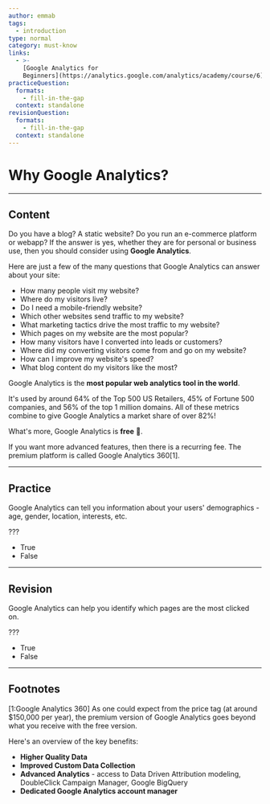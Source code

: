 ```yaml
---
author: emmab
tags:
  - introduction
type: normal
category: must-know
links:
  - >-
    [Google Analytics for
    Beginners](https://analytics.google.com/analytics/academy/course/6){website}
practiceQuestion:
  formats:
    - fill-in-the-gap
  context: standalone
revisionQuestion:
  formats:
    - fill-in-the-gap
  context: standalone
---
```


# Why Google Analytics?


---

## Content

Do you have a blog? A static website? Do you run an e-commerce platform or webapp? If the answer is yes, whether they are for personal or business use, then you should consider using **Google Analytics**. 

Here are just a few of the many questions that Google Analytics can answer about your site:

- How many people visit my website?
- Where do my visitors live?
- Do I need a mobile-friendly website?
- Which other websites send traffic to my website?
- What marketing tactics drive the most traffic to my website?
- Which pages on my website are the most popular?
- How many visitors have I converted into leads or customers?
- Where did my converting visitors come from and go on my website?
- How can I improve my website's speed?
- What blog content do my visitors like the most?

Google Analytics is the **most popular web analytics tool in the world**.

It's used by around 64% of the Top 500 US Retailers, 45% of Fortune 500 companies, and 56% of the top 1 million domains. All of these metrics combine to give Google Analytics a market share of over 82%!

What's more, Google Analytics is **free** 🎉.

If you want more advanced features, then there is a recurring fee. The premium platform is called Google Analytics 360[1].


---

## Practice

Google Analytics can tell you information about your users' demographics - age, gender, location, interests, etc.

???

- True
- False


---

## Revision

Google Analytics can help you identify which pages are the most clicked on.

???

- True
- False


---

## Footnotes

[1:Google Analytics 360]
As one could expect from the price tag (at around $150,000 per year), the premium version of Google Analytics goes beyond what you receive with the free version.

Here's an overview of the key benefits:

- **Higher Quality Data** 
- **Improved Custom Data Collection**
- **Advanced Analytics** - access to Data Driven Attribution modeling, DoubleClick Campaign Manager, Google BigQuery
- **Dedicated Google Analytics account manager**
